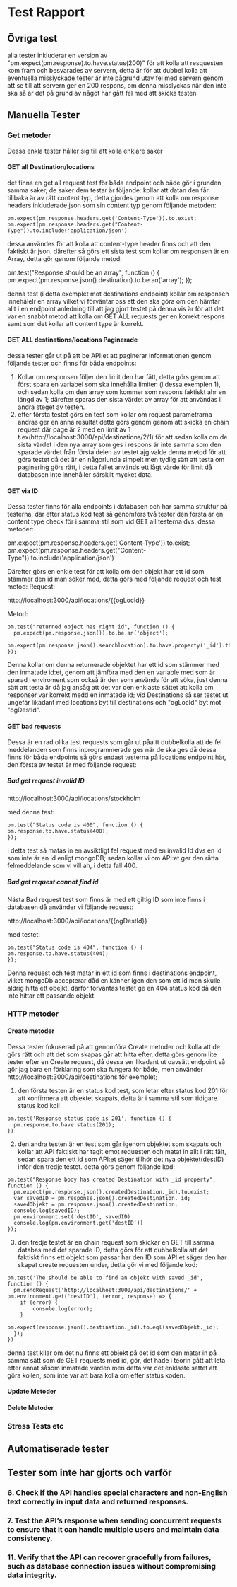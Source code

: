 # Test Rapport
## Övriga test
alla tester inkluderar en version av "pm.expect(pm.response).to.have.status(200)" för att kolla att resquesten kom fram och besvarades av servern, detta är för att dubbel kolla att eventuella misslyckade tester är inte pågrund utav fel med servern genom att se till att servern ger en 200 respons, om denna misslyckas när den inte ska så är det på grund av något har gått fel med att skicka testen
## Manuella Tester
### Get metoder
Dessa enkla tester håller sig till att kolla enklare saker
#### GET all Destination/locations
det finns en get all request test för båda endpoint och både gör i grunden samma saker, de saker dem testar är följande:
kollar att datan den får tillbaka är av rätt content typ, detta gjordes genom att kolla om response headers inkluderade json som sin content typ genom följande metoden:

    pm.expect(pm.response.headers.get('Content-Type')).to.exist;
    pm.expect(pm.response.headers.get("Content-Type")).to.include('application/json')
  
dessa användes för att kolla att content-type header finns och att den faktiskt är json.
därefter så görs ett sista test som kollar om responsen är en Array, detta gör genom följande metod:

  pm.test("Response should be an array", function () {
     pm.expect(pm.response.json().destination).to.be.an('array');
  });

denna test (i detta exemplet mot destinations endpoint) kollar om responsen innehålelr en array vilket vi förväntar oss att den ska göra om den hämtar allt i en endpoint
anledning till att jag gjort testet på denna vis är för att det var en snabbt metod att kolla om GET ALL requests ger en korrekt respons samt som det kollar att content type är korrekt.
#### GET ALL destinations/locations Paginerade
dessa tester går ut på att be API:et att paginerar informationen genom följande tester och finns för båda endpoints:
1. Kollar om responsen följer den limit den har fått, detta görs genom att först spara en variabel som ska innehålla limiten (i dessa exemplen 1), och sedan kolla om den array som kommer som respons faktiskt ahr en längd av 1; därefter sparas den sista värdet av array för att användas i andra steget av testen.
2. efter första testet görs en test som kollar om request parametrarna ändras ger en anna resultat detta görs genom genom att skicka en chain request där page är 2 med en limit av 1 t.ex(http://localhost:3000/api/destinations/2/1) för att sedan kolla om de sista värdet i den nya array som ges i respons är inte samma som den sparade värdet från första delen av testet
ajg valde denna metod för att göra testet då det är en någorlunda simpelt men tydlig sätt att testa om paginering görs rätt, i detta fallet används ett lågt värde för limit då databasen inte innehåller särskilt mycket data.
#### GET via ID
Dessa tester finns för alla endpoints i databasen och har samma struktur på testerna, där efter status kod test så genomförs två tester den första är en content type check för i samma stil som vid GET all testerna dvs. dessa metoder:

  pm.expect(pm.response.headers.get('Content-Type')).to.exist;
  pm.expect(pm.response.headers.get("Content-Type")).to.include('application/json')

Därefter görs en enkle test för att kolla om den objekt har ett id som stämmer den id man söker med, detta görs med följande request och test metod:
Request: 

  http://localhost:3000/api/locations/{{ogLocId}}

Metod:

    pm.test("returned object has right id", function () {
      pm.expect(pm.response.json()).to.be.an('object');
      pm.expect(pm.response.json().searchlocation).to.have.property('_id').that.eqls(pm.environment.get('ogLocId'));
    });

Denna kollar om denna returnerade objektet har ett id som stämmer med den inmatade id:et, genom att jämföra med den en variable med som är sparad i enviroment som också är den som används för att söka, just denna sätt att testa är då jag ansåg att det var den enklaste sättet att kolla om responser var korrekt medd en inmatade id; vid Destinations så ser testet ut ungefär likadant med locations byt till destinations och "ogLocId" byt mot "ogDestId".
#### GET bad requests
Dessa är en rad olika test requests som går ut påa tt dubbelkolla att de fel meddelanden som finns inprogrammerade ges när de ska ges då dessa finns för båda endpoints så görs endast testerna på locations endpoint här, den första av testet är med följande request:
##### Bad get request invalid ID

  http://localhost:3000/api/locations/stockholm

med denna test:

    pm.test("Status code is 400", function () {
    pm.response.to.have.status(400);
    });

i detta test så matas in en avsiktligt fel request med en invalid Id dvs en id som inte är en id enligt mongoDB; sedan kollar vi om API:et ger den rätta felmeddelande som vi vill ah, i detta fall 400.
##### Bad get request cannot find id
Nästa Bad request test som finns är med ett giltig ID som inte finns i databasen då använder vi följande request:

  http://localhost:3000/api/locations/{{ogDestId}}

med testet:

    pm.test("Status code is 404", function () {
    pm.response.to.have.status(404);
    });

Denna request och test matar in ett id som finns i destinations endpoint, vilket mongoDb accepterar dåd en känner igen den som ett id men skulle aldrig hitta ett obejkt, därför förväntas testet ge en 404 status kod då den inte hittar ett passande objekt.
### HTTP metoder
#### Create metoder
Dessa tester fokuserad på att genomföra Create metoder och kolla att de görs rätt och att det som skapas går att hitta efter, detta görs genom lite tester efter en Create request, då dessa ser likadant ut oavsätt endpoint så gör jag bara en förklaring som ska fungera för både, men använder http://localhost:3000/api/destinations för exemplet;
  1. den första testen är en status kod test, som letar efter status kod 201 för att konfirmera att objektet skapats, detta är i samma stil som tidigare status kod koll

    pm.test('Response status code is 201', function () {
      pm.response.to.have.status(201);
    })

  2. den andra testen är en test som går igenom objektet som skapats och kollar att API faktiskt har tagit emot requesten och matat in allt i rätt fält, sedan spara den ett id som API:et säger tillhör det nya objektet(destID) inför den tredje testet. detta görs genom följande kod:

    pm.test("Response body has created Destination with _id property", function () {
      pm.expect(pm.response.json().createdDestination._id).to.exist;
      var savedID = pm.response.json().createdDestination._id;
      savedObjekt = pm.response.json().createdDestination;
      console.log(savedID);
      pm.environment.set('destID', savedID)
      console.log(pm.environment.get('destID'))
    });

  3. den tredje testet är en chain request som skickar en GET till samma databas med det sparade ID, detta görs för att dubbelkolla att det faktiskt finns ett objekt som passar har den ID som API:et säger den har skapat create requesten under, detta gör vi med följande kod:

    pm.test('The should be able to find an objekt with saved _id', function () {
      pm.sendRequest('http://localhost:3000/api/destinations/' + pm.environment.get('destID'), (error, response) => {
        if (error) {
            console.log(error);
        }
        pm.expect(response.json().destination._id).to.eql(savedObjekt._id);        
      });
    })

  denna test kllar om det nu finns ett objekt på det id som den matar in på samma sätt som de GET requests med id, gör, det hade i teorin gått att leta efter annat såsom inmatade värden men detta var det enklaste sättet att göra kollen, som inte var att bara kolla om efter status koden.
#### Update Metoder

#### Delete Metoder

### Stress Tests etc

## Automatiserade tester

## Tester som inte har gjorts och varför
### 6. Check if the API handles special characters and non-English text correctly in input data and returned responses.

### 7. Test the API’s response when sending concurrent requests to ensure that it can handle multiple users and maintain data consistency.

### 11. Verify that the API can recover gracefully from failures, such as database connection issues without compromising data integrity.
